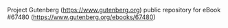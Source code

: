 Project Gutenberg (https://www.gutenberg.org) public repository for
eBook #67480 (https://www.gutenberg.org/ebooks/67480)
